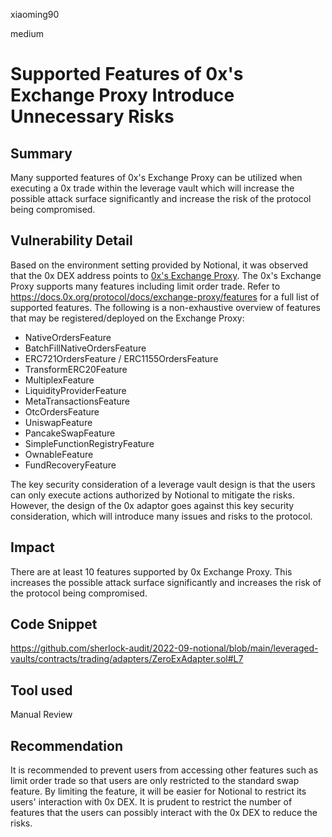 xiaoming90

medium

# Supported Features of 0x's Exchange Proxy Introduce Unnecessary Risks

## Summary

Many supported features of 0x's Exchange Proxy can be utilized when executing a 0x trade within the leverage vault which will increase the possible attack surface significantly and increase the risk of the protocol being compromised.

## Vulnerability Detail

Based on the environment setting provided by Notional, it was observed that the 0x DEX address points to [0x's Exchange Proxy](https://docs.0x.org/protocol/docs/exchange-proxy). The 0x's Exchange Proxy supports many features including limit order trade. Refer to https://docs.0x.org/protocol/docs/exchange-proxy/features for a full list of supported features. The following is a non-exhaustive overview of features that may be registered/deployed on the Exchange Proxy:

- NativeOrdersFeature
- BatchFillNativeOrdersFeature
- ERC721OrdersFeature / ERC1155OrdersFeature
- TransformERC20Feature
- MultiplexFeature
- LiquidityProviderFeature
- MetaTransactionsFeature
- OtcOrdersFeature
- UniswapFeature
- PancakeSwapFeature
- SimpleFunctionRegistryFeature
- OwnableFeature
- FundRecoveryFeature

The key security consideration of a leverage vault design is that the users can only execute actions authorized by Notional to mitigate the risks. However, the design of the 0x adaptor goes against this key security consideration, which will introduce many issues and risks to the protocol. 

## Impact

There are at least 10 features supported by 0x Exchange Proxy. This increases the possible attack surface significantly and increases the risk of the protocol being compromised.

## Code Snippet

https://github.com/sherlock-audit/2022-09-notional/blob/main/leveraged-vaults/contracts/trading/adapters/ZeroExAdapter.sol#L7

## Tool used

Manual Review

## Recommendation

It is recommended to prevent users from accessing other features such as limit order trade so that users are only restricted to the standard swap feature. By limiting the feature, it will be easier for Notional to restrict its users' interaction with 0x DEX. It is prudent to restrict the number of features that the users can possibly interact with the 0x DEX to reduce the risks.